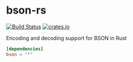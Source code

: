 # bson-rs

[![Build Status](https://img.shields.io/travis/zonyitoo/bson-rs.svg)](https://travis-ci.org/zonyitoo/bson-rs) [![crates.io](https://img.shields.io/crates/v/bson.svg)](https://crates.io/crates/bson)


Encoding and decoding support for BSON in Rust

```toml
[dependencies]
bson = "*"
```
